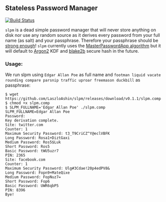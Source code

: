 ## Stateless Password Manager

[![Build Status](https://travis-ci.org/LaszloAshin/slpm.svg?branch=master)](https://travis-ci.org/LaszloAshin/slpm)

`slpm` is a dead simple password manager that will never store anything on disk
nor use any random source as it derives every password from your full name (as
salt) and your passphrase. Therefore your passphrase should be [strong
enough][diceware]! `slpm` currently uses the [MasterPasswordApp
algorithm][mpwalgo] but it will default to [Argon2][] KDF and [blake2b][] secure
hash in the future.

[diceware]: http://world.std.com/~reinhold/diceware.html
[mpwalgo]: http://masterpasswordapp.com/algorithm.html
[Argon2]: https://github.com/p-h-c/phc-winner-argon2
[blake2b]: https://blake2.net/

### Usage:

We run slpm using `Edgar Allan Poe` as full name and `footman liquid vacate
rounding compare parsnip traffic uproar freemason duckbill` as passphrase:

```
$ wget https://github.com/LaszloAshin/slpm/releases/download/v0.1.1/slpm.comp
$ chmod +x slpm.comp
$ SLPM_FULLNAME='Edgar Allan Poe' ./slpm.comp 
SLPM_FULLNAME=Edgar Allan Poe
Password: 
Key derivation complete.
Site: twitter.com
Counter: 1
Maximum Security Password: t3_T9CriCZ^Y@eclVBFK
Long Password: Rosa1+DiztGaxi
Medium Password: Ros5$Luk
Short Password: Ros5
Basic Password: tWU5uzr7
PIN: 2365
Site: facebook.com
Counter: 1
Maximum Security Password: Ulg#3Cdae!20p4edPV8&
Long Password: Fopn9+MateQixe
Medium Password: FopNuz7=
Short Password: Fop6
Basic Password: UWR6qbP5
PIN: 8396
Bye!    
```
